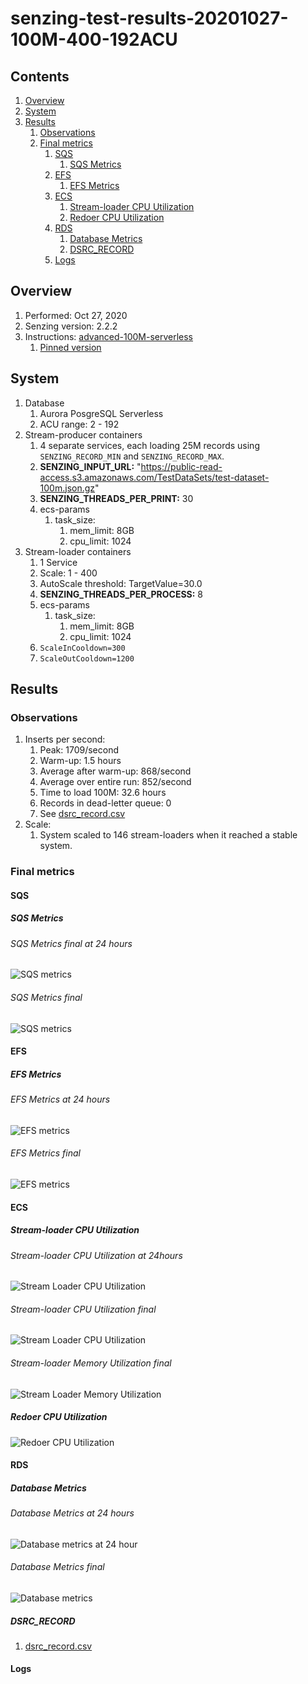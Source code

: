 # senzing-test-results-20201027-100M-400-192ACU

## Contents

1. [Overview](#overview)
1. [System](#system)
1. [Results](#results)
    1. [Observations](#observations)
    1. [Final metrics](#final-metrics)
        1. [SQS](#sqs)
            1. [SQS Metrics](#sqs-metrics)
        1. [EFS](#efs)
            1. [EFS Metrics](#efs-metrics)
        1. [ECS](#ecs)
            1. [Stream-loader CPU Utilization](#stream-loader-cpu-utilization)
            1. [Redoer CPU Utilization](#redoer-cpu-utilization)
        1. [RDS](#rds)
            1. [Database Metrics](#database-metrics)
            1. [DSRC_RECORD](#dsrc_record)
        1. [Logs](#logs)

## Overview

1. Performed: Oct 27, 2020
1. Senzing version: 2.2.2
1. Instructions:
   [advanced-100M-serverless](https://github.com/Senzing/docker-compose-aws-ecscli-demo/tree/master/docs/advanced-100M-serverless)
    1. [Pinned version](https://github.com/Senzing/docker-compose-aws-ecscli-demo/tree/eb73c9041c022b1250e2d34b210c0f1fedb8b707/docs/advanced-100M-serverless#autoscale-stream-loader-service)

## System

1. Database
    1. Aurora PosgreSQL Serverless
    1. ACU range: 2 - 192
1. Stream-producer containers
    1. 4 separate services, each loading 25M records using `SENZING_RECORD_MIN` and `SENZING_RECORD_MAX`.
    1. **SENZING_INPUT_URL:** "https://public-read-access.s3.amazonaws.com/TestDataSets/test-dataset-100m.json.gz"
    1. **SENZING_THREADS_PER_PRINT:** 30
    1. ecs-params
        1. task_size:
            1. mem_limit: 8GB
            1. cpu_limit: 1024
1. Stream-loader containers
    1. 1 Service
    1. Scale: 1 - 400
    1. AutoScale threshold: TargetValue=30.0
    1. **SENZING_THREADS_PER_PROCESS:** 8
    1. ecs-params
        1. task_size:
            1. mem_limit: 8GB
            1. cpu_limit: 1024
    1. `ScaleInCooldown=300`
    1. `ScaleOutCooldown=1200`

## Results

### Observations

1. Inserts per second:
    1. Peak: 1709/second
    1. Warm-up: 1.5 hours
    1. Average after warm-up: 868/second
    1. Average over entire run: 852/second
    1. Time to load 100M: 32.6 hours
    1. Records in dead-letter queue: 0
    1. See [dsrc_record.csv](data/dsrc_record.csv)
1. Scale:
    1. System scaled to 146 stream-loaders when it reached a stable system.

### Final metrics

#### SQS

##### SQS Metrics

###### SQS Metrics final at 24 hours

![SQS metrics](images/sqs-metrics-24-hour.png "SQS metrics")

###### SQS Metrics final

![SQS metrics](images/sqs-metrics.png "SQS metrics")

#### EFS

##### EFS Metrics

###### EFS Metrics at 24 hours

![EFS metrics](images/efs-metrics-24-hour.png "EFS metrics")

###### EFS Metrics final

![EFS metrics](images/efs-metrics.png "EFS metrics")

#### ECS

##### Stream-loader CPU Utilization

###### Stream-loader CPU Utilization at 24hours

![Stream Loader CPU Utilization](images/stream-loader-CPU-Utilization-24-hour.png "Stream-loader CPU Utilization")

###### Stream-loader CPU Utilization final

![Stream Loader CPU Utilization](images/stream-loader-CPU-Utilization.png "Stream-loader CPU Utilization")

###### Stream-loader Memory Utilization final

![Stream Loader Memory Utilization](images/stream-loader-Memory-Utilization.png "Stream-loader Memory Utilization")

##### Redoer CPU Utilization

![Redoer CPU Utilization](images/redoer-CPU-Utilization.png "Redoer CPU Utilization")

#### RDS

##### Database Metrics

###### Database Metrics at 24 hours

![Database metrics at 24 hour](images/database-metrics-24-hour.png "Database metrics at 24 hour")

###### Database Metrics final

![Database metrics](images/database-metrics.png "Database metrics")

##### DSRC_RECORD

1. [dsrc_record.csv](data/dsrc_record.csv)

#### Logs
